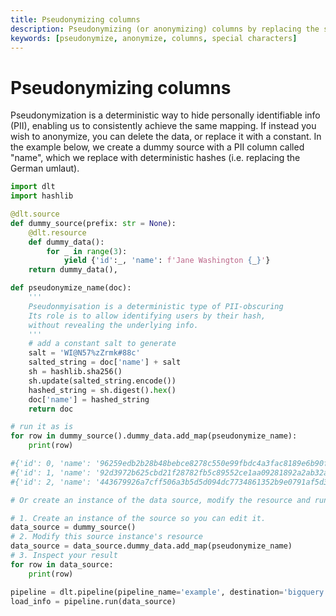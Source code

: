 ```yaml
---
title: Pseudonymizing columns
description: Pseudonymizing (or anonymizing) columns by replacing the special characters
keywords: [pseudonymize, anonymize, columns, special characters]
---
```


# Pseudonymizing columns

Pseudonymization is a deterministic way to hide personally identifiable info (PII), enabling us to
consistently achieve the same mapping. If instead you wish to anonymize, you can delete the data, or
replace it with a constant. In the example below, we create a dummy source with a PII column called
"name", which we replace with deterministic hashes (i.e. replacing the German umlaut).

```py
import dlt
import hashlib

@dlt.source
def dummy_source(prefix: str = None):
    @dlt.resource
    def dummy_data():
        for _ in range(3):
            yield {'id':_, 'name': f'Jane Washington {_}'}
    return dummy_data(),

def pseudonymize_name(doc):
    '''
    Pseudonmyisation is a deterministic type of PII-obscuring
    Its role is to allow identifying users by their hash,
    without revealing the underlying info.
    '''
    # add a constant salt to generate
    salt = 'WI@N57%zZrmk#88c'
    salted_string = doc['name'] + salt
    sh = hashlib.sha256()
    sh.update(salted_string.encode())
    hashed_string = sh.digest().hex()
    doc['name'] = hashed_string
    return doc

# run it as is
for row in dummy_source().dummy_data.add_map(pseudonymize_name):
    print(row)

#{'id': 0, 'name': '96259edb2b28b48bebce8278c550e99fbdc4a3fac8189e6b90f183ecff01c442'}
#{'id': 1, 'name': '92d3972b625cbd21f28782fb5c89552ce1aa09281892a2ab32aee8feeb3544a1'}
#{'id': 2, 'name': '443679926a7cff506a3b5d5d094dc7734861352b9e0791af5d39db5a7356d11a'}

# Or create an instance of the data source, modify the resource and run the source.

# 1. Create an instance of the source so you can edit it.
data_source = dummy_source()
# 2. Modify this source instance's resource
data_source = data_source.dummy_data.add_map(pseudonymize_name)
# 3. Inspect your result
for row in data_source:
    print(row)

pipeline = dlt.pipeline(pipeline_name='example', destination='bigquery', dataset_name='normalized_data')
load_info = pipeline.run(data_source)
```
